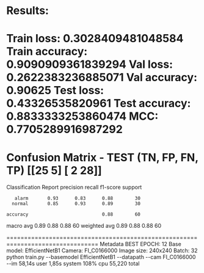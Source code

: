 # Results:

Train loss: 0.3028409481048584
Train accuracy: 0.9090909361839294
Val loss: 0.2622383236885071
Val accuracy: 0.90625
Test loss: 0.43326535820961
Test accuracy: 0.8833333253860474
MCC: 0.7705289916987292
================================================================================
Confusion Matrix - TEST (TN, FP, FN, TP)
[[25  5]
 [ 2 28]]
================================================================================
Classification Report
              precision    recall  f1-score   support

       alarm       0.93      0.83      0.88        30
      normal       0.85      0.93      0.89        30

    accuracy                           0.88        60
   macro avg       0.89      0.88      0.88        60
weighted avg       0.89      0.88      0.88        60

================================================================================
Metadata
BEST EPOCH: 12
Base model: EfficientNetB1
Camera: FI_C0166000
Image size: 240x240
Batch: 32
python train.py --basemodel EfficientNetB1 --datapath  --cam FI_C0166000 --im  58,14s user 1,85s system 108% cpu 55,220 total
